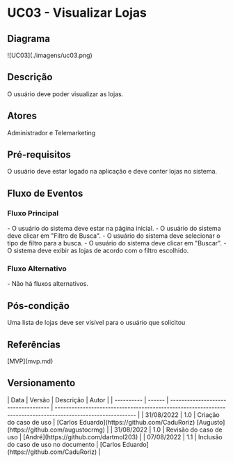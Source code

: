 <h1> UC03 - Visualizar Lojas </h1>

<h2><strong>Diagrama</strong></h2>
![UC03](./imagens/uc03.png)

<h2><strong>Descrição</strong></h2>
O usuário deve poder visualizar as lojas.

<h2><strong>Atores</strong></h2>
Administrador e Telemarketing

<h2><strong>Pré-requisitos</strong></h2>
O usuário deve estar logado na aplicação e deve conter lojas no sistema. 

<h2><strong>Fluxo de Eventos</strong></h2>
<h3>Fluxo Principal</h3>
- O usuário do sistema deve estar na página inicial.
- O usuário do sistema deve clicar em "Filtro de Busca".
- O usuário do sistema deve selecionar o tipo de filtro para a busca.
- O usuário do sistema deve clicar em "Buscar".
- O sistema deve exibir as lojas de acordo com o filtro escolhido.

<h3>Fluxo Alternativo</h3>
- Não há fluxos alternativos.

<h2><strong>Pós-condição</strong></h2>
Uma lista de lojas deve ser visível para o usuário que solicitou
<h2><strong>Referências</strong></h2>
[MVP](mvp.md)
<h2><strong>Versionamento</strong></h2>
| Data       | Versão | Descrição                           | Autor                                                                                                       |
| ---------- | ------ | ----------------------------------- | ----------------------------------------------------------------------------------------------------------- |
| 31/08/2022 | 1.0    | Criação do caso de uso                    | [Carlos Eduardo](https://github.com/CaduRoriz) [Augusto](https://github.com/augustocrmg) |
| 31/08/2022 | 1.0    | Revisão do caso de uso                    | [André](https://github.com/dartmol203) |   
| 07/08/2022 | 1.1    | Inclusão do caso de uso no documento                    | [Carlos Eduardo](https://github.com/CaduRoriz) |  